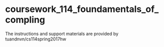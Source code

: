 # coursework_114_foundamentals_of_compling

The instructions and support materials are provided by tuandnvn/cs114spring2017hw
